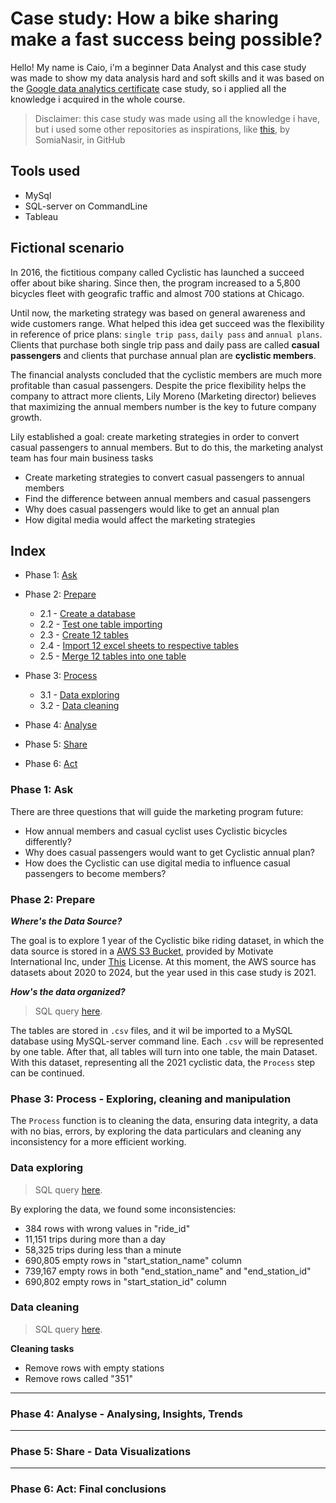 # Case study: How a bike sharing make a fast success being possible?
Hello! My name is Caio, i'm a beginner Data Analyst and this case study was made to show my data analysis hard and soft skills and it was based on the [Google data analytics certificate](https://www.coursera.org/learn/google-data-analytics-capstone) case study, so i applied all the knowledge i acquired in the whole course.
> Disclaimer: this case study was made using all the knowledge i have, but i used some other repositories as inspirations, like [this](https://github.com/SomiaNasir/Google-Data-Analytics-Capstone-Cyclistic-Case-Study), by SomiaNasir, in GitHub

## Tools used
- MySql
- SQL-server on CommandLine
- Tableau

## Fictional scenario
In 2016, the fictitious company called Cyclistic has launched a succeed offer about bike sharing. Since then, the program increased to a 5,800 bicycles fleet with geografic traffic and almost 700 stations at Chicago. 

Until now, the marketing strategy was based on general awareness and wide customers range. What helped this idea get succeed was the flexibility in reference of price plans: `single trip pass`, `daily pass` and `annual plans`. Clients that purchase both single trip pass and daily pass are called **casual passengers** and clients that purchase annual plan are **cyclistic members**.

The financial analysts concluded that the cyclistic members are much more profitable than casual passengers. Despite the price flexibility helps the company to attract more clients, Lily Moreno (Marketing director) believes that maximizing the annual members number is the key to future company growth. 

Lily established a goal: create marketing strategies in order to convert casual passengers to annual members. But to do this, the marketing analyst team has four main business tasks
- Create marketing strategies to convert casual passengers to annual members
- Find the difference between annual members and casual passengers
- Why does casual passengers would like to get an annual plan
- How digital media would affect the marketing strategies

## Index
* Phase 1: [Ask](https://github.com/caiobarretobr/cyclistic_case_study?tab=readme-ov-file#ask)

* Phase 2: [Prepare](https://github.com/caiobarretobr/cyclistic_case_study?tab=readme-ov-file#phase-2-prepare)

    - 2.1 - [Create a database](https://github.com/caiobarretobr/cyclistic_case_study?tab=readme-ov-file#21---create-a-database)
    - 2.2 - [Test one table importing](https://github.com/caiobarretobr/cyclistic_case_study?tab=readme-ov-file#22---test-one-table-importing)
    - 2.3 - [Create 12 tables](https://github.com/caiobarretobr/cyclistic_case_study?tab=readme-ov-file#23---create-12-tables)
    - 2.4 - [Import 12 excel sheets to respective tables](https://github.com/caiobarretobr/cyclistic_case_study?tab=readme-ov-file#24---import-12-excel-sheets-to-respective-tables)
    - 2.5 - [Merge 12 tables into one table](https://github.com/caiobarretobr/cyclistic_case_study?tab=readme-ov-file#25---merge-12-tables-into-one-table)

* Phase 3: [Process](https://github.com/caiobarretobr/cyclistic_case_study?tab=readme-ov-file#phase-3-process)

    - 3.1 - [Data exploring](https://github.com/caiobarretobr/cyclistic_case_study?tab=readme-ov-file#31---data-exploring)
    - 3.2 - [Data cleaning](https://github.com/caiobarretobr/cyclistic_case_study?tab=readme-ov-file#32---data-cleaning)

* Phase 4: [Analyse](https://github.com/caiobarretobr/cyclistic_case_study?tab=readme-ov-file#phase-4-analyse)

* Phase 5: [Share](https://github.com/caiobarretobr/cyclistic_case_study?tab=readme-ov-file#phase-5-share)

* Phase 6: [Act](https://github.com/caiobarretobr/cyclistic_case_study?tab=readme-ov-file#phase-6-act)

### Phase 1: Ask 
There are three questions that will guide the marketing program future:
- How annual members and casual cyclist uses Cyclistic bicycles differently?
- Why does casual passengers would want to get Cyclistic annual plan?
- How does the Cyclistic can use digital media to influence casual passengers to become members?

### Phase 2: Prepare
_**Where's the Data Source?**_

The goal is to explore 1 year of the Cyclistic bike riding dataset, in which the data source is stored in a [AWS S3 Bucket](https://divvy-tripdata.s3.amazonaws.com/index.html), provided by Motivate International Inc, under [This](https://divvybikes.com/data-license-agreement) License. At this moment, the AWS source has datasets about 2020 to 2024, but the year used in this case study is 2021.

_**How's the data organized?**_
> SQL query [here](SQL/data_organizing.sql).

The tables are stored in `.csv` files, and it wil be imported to a MySQL database using MySQL-server command line. Each `.csv` will be represented by one table. After that, all tables will turn into one table, the main Dataset. With this dataset, representing all the 2021 cyclistic data, the `Process` step can be continued.

### Phase 3: Process - Exploring, cleaning and manipulation

The `Process` function is to cleaning the data, ensuring data integrity, a data with no bias, errors, by exploring the data particulars and cleaning any inconsistency for a more efficient working.

### Data exploring
> SQL query [here](SQL/data_exploring.sql).

By exploring the data, we found some inconsistencies:
* 384 rows with wrong values in "ride_id"
* 11,151 trips during more than a day
* 58,325 trips during less than a minute
* 690,805 empty rows in "start_station_name" column
* 739,167 empty rows in both "end_station_name" and "end_station_id"
* 690,802 empty rows in "start_station_id" column

### Data cleaning
> SQL query [here](SQL/data_cleaning.sql).

**Cleaning tasks**
* Remove rows with empty stations
* Remove rows called "351"
---
### Phase 4: Analyse - Analysing, Insights, Trends
---
### Phase 5: Share - Data Visualizations 
---
### Phase 6: Act: Final conclusions
